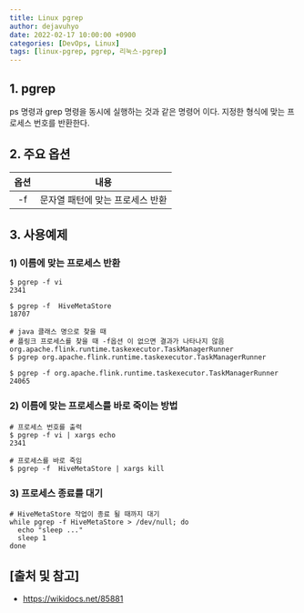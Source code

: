 ```yaml
---
title: Linux pgrep
author: dejavuhyo
date: 2022-02-17 10:00:00 +0900
categories: [DevOps, Linux]
tags: [linux-pgrep, pgrep, 리눅스-pgrep]
---
```


## 1. pgrep
ps 명령과 grep 명령을 동시에 실행하는 것과 같은 명령어 이다. 지정한 형식에 맞는 프로세스 번호를 반환한다.

## 2. 주요 옵션

| 옵션 | 내용 |
|:-----:|:-----:|
| -f | 문자열 패턴에 맞는 프로세스 반환 |

## 3. 사용예제

### 1) 이름에 맞는 프로세스 반환

```shell
$ pgrep -f vi
2341

$ pgrep -f  HiveMetaStore
18707

# java 클래스 명으로 찾을 때 
# 플링크 프로세스를 찾을 때 -f옵션 이 없으면 결과가 나타나지 않음 org.apache.flink.runtime.taskexecutor.TaskManagerRunner
$ pgrep org.apache.flink.runtime.taskexecutor.TaskManagerRunner

$ pgrep -f org.apache.flink.runtime.taskexecutor.TaskManagerRunner
24065
```

### 2) 이름에 맞는 프로세스를 바로 죽이는 방법

```shell
# 프로세스 번호를 출력
$ pgrep -f vi | xargs echo
2341

# 프로세스를 바로 죽임 
$ pgrep -f  HiveMetaStore | xargs kill
```

### 3) 프로세스 종료를 대기

```shell
# HiveMetaStore 작업이 종료 될 때까지 대기
while pgrep -f HiveMetaStore > /dev/null; do
  echo "sleep ..."
  sleep 1
done
```

## [출처 및 참고]
* <https://wikidocs.net/85881>

